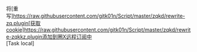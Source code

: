 将[重写]https://raw.githubusercontent.com/gitk01n/Script/master/zqkd/rewrite-zq.plugin[获取cookie]https://raw.githubusercontent.com/gitk01n/Script/master/zqkd/rewrite-zqkkz.plugin添加到圈X远程订阅中  
[Task local]  


